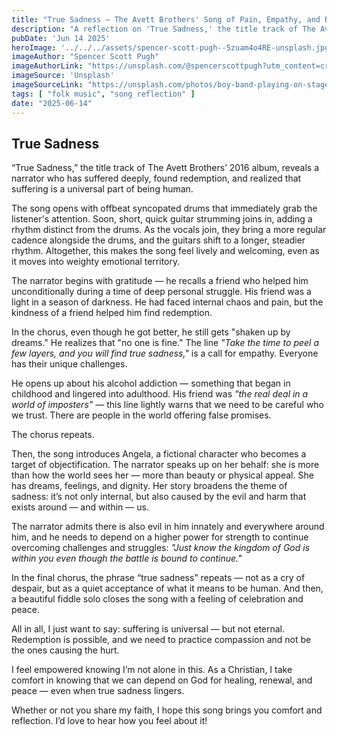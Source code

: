 ```yaml
---
title: "True Sadness – The Avett Brothers' Song of Pain, Empathy, and Redemption"
description: "A reflection on 'True Sadness,' the title track of The Avett Brothers’ 2016 album — exploring its emotional complexity, hopeful tone, and the narrator’s journey through suffering and grace."
pubDate: 'Jun 14 2025'
heroImage: '../../../assets/spencer-scott-pugh--5zuam4o4RE-unsplash.jpg'
imageAuthor: "Spencer Scott Pugh"
imageAuthorLink: "https://unsplash.com/@spencerscottpugh?utm_content=creditCopyText&utm_medium=referral&utm_source=unsplash"
imageSource: 'Unsplash'
imageSourceLink: "https://unsplash.com/photos/boy-band-playing-on-stage-with-led-lights--5zuam4o4RE?utm_content=creditCopyText&utm_medium=referral&utm_source=unsplash"
tags: [ "folk music", "song reflection" ]
date: "2025-06-14"
---
```


## True Sadness

“True Sadness,” the title track of The Avett Brothers’ 2016 album, reveals a narrator who has suffered deeply, found
redemption, and realized that suffering is a universal part of being human.

The song opens with offbeat syncopated drums that immediately grab the listener's attention. Soon, short, quick guitar
strumming joins in, adding a rhythm distinct from the drums. As the vocals join, they bring a more regular cadence
alongside the drums, and the guitars shift to a longer, steadier rhythm. Altogether, this makes the song feel lively and
welcoming, even as it moves into weighty emotional territory.

The narrator begins with gratitude — he recalls a friend who helped him unconditionally during a time of deep personal
struggle. His friend was a light in a season of darkness. He had faced internal chaos and pain, but the kindness of a
friend helped him find redemption.

In the chorus, even though he got better, he still gets "shaken up by dreams." He realizes that "no one is fine." The
line _"Take the time to peel a few layers, and you will find true sadness,"_ is a call for empathy. Everyone has their
unique challenges.

He opens up about his alcohol addiction — something that began in childhood and lingered into adulthood. His friend was
_"the real deal in a world of imposters"_ — this line lightly warns that we need to be careful who we trust. There are
people in the world offering false promises.

The chorus repeats.

Then, the song introduces Angela, a fictional character who becomes a target of objectification. The narrator speaks up
on her behalf: she is more than how the world sees her — more than beauty or physical appeal. She has dreams, feelings,
and dignity. Her story broadens the theme of sadness: it’s not only internal, but also caused by the evil and harm that
exists around — and within — us.

The narrator admits there is also evil in him innately and everywhere around him, and he needs to depend on a higher
power for strength to continue overcoming challenges and struggles: _"Just know the kingdom of God is within you even
though the battle is bound to continue."_

In the final chorus, the phrase “true sadness” repeats — not as a cry of despair, but as a quiet acceptance of what it
means to be human. And then, a beautiful fiddle solo closes the song with a feeling of celebration and peace.

All in all, I just want to say: suffering is universal — but not eternal. Redemption is possible, and we need to
practice compassion and not be the ones causing the hurt.

I feel empowered knowing I’m not alone in this. As a Christian, I take comfort in knowing that we can depend on God for
healing, renewal, and peace — even when true sadness lingers.

Whether or not you share my faith, I hope this song brings you comfort and reflection. I’d love to hear how you feel
about it!
